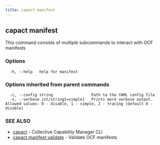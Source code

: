 ```yaml
---
title: capact manifest
---
```


## capact manifest

This command consists of multiple subcommands to interact with OCF manifests

### Options

```
  -h, --help   help for manifest
```

### Options inherited from parent commands

```
  -c, --config string                 Path to the YAML config file
  -v, --verbose int/string[=simple]   Prints more verbose output. Allowed values: 0 - disable, 1 - simple, 2 - tracing (default 0 - disable)
```

### SEE ALSO

* [capact](capact.md)	 - Collective Capability Manager CLI
* [capact manifest validate](capact_manifest_validate.md)	 - Validate OCF manifests

